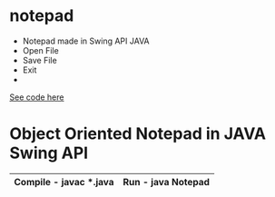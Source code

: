 # notepad

* Notepad made in Swing API JAVA
* Open File
* Save File
* Exit
*
[See code here](https://github.com/incrediblenura/notepad)
# Object Oriented Notepad in JAVA Swing API #
| Compile - javac *.java | Run - java Notepad |
|:-----                  |              -----:|
